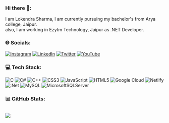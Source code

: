 ### Hi there 👋:
I am Lokendra Sharma, I am currently pursuing my bachelor's from Arya college, Jaipur.<br>also, I am working in Ezytm Technology, Jaipur as .NET Developer.

### 🌐 Socials:
[![Instagram](https://img.shields.io/badge/Instagram-%23E4405F.svg?logo=Instagram&logoColor=white)](https://instagram.com/lokendrash) [![LinkedIn](https://img.shields.io/badge/LinkedIn-%230077B5.svg?logo=linkedin&logoColor=white)](https://linkedin.com/in/lokendrash) [![Twitter](https://img.shields.io/badge/Twitter-%231DA1F2.svg?logo=Twitter&logoColor=white)](https://twitter.com/_lokendrasharma) [![YouTube](https://img.shields.io/badge/YouTube-%23FF0000.svg?logo=YouTube&logoColor=white)](https://youtube.com/@@lokendrash) 

### 💻 Tech Stack:
![C](https://img.shields.io/badge/c-%2300599C.svg?style=plastic&logo=c&logoColor=white) ![C#](https://img.shields.io/badge/c%23-%23239120.svg?style=plastic&logo=c-sharp&logoColor=white) ![C++](https://img.shields.io/badge/c++-%2300599C.svg?style=plastic&logo=c%2B%2B&logoColor=white) ![CSS3](https://img.shields.io/badge/css3-%231572B6.svg?style=plastic&logo=css3&logoColor=white) ![JavaScript](https://img.shields.io/badge/javascript-%23323330.svg?style=plastic&logo=javascript&logoColor=%23F7DF1E) ![HTML5](https://img.shields.io/badge/html5-%23E34F26.svg?style=plastic&logo=html5&logoColor=white) ![Google Cloud](https://img.shields.io/badge/Google%20Cloud-%234285F4.svg?style=plastic&logo=google-cloud&logoColor=white) ![Netlify](https://img.shields.io/badge/netlify-%23000000.svg?style=plastic&logo=netlify&logoColor=#00C7B7) ![.Net](https://img.shields.io/badge/.NET-5C2D91?style=plastic&logo=.net&logoColor=white) ![MySQL](https://img.shields.io/badge/mysql-%2300f.svg?style=plastic&logo=mysql&logoColor=white) ![MicrosoftSQLServer](https://img.shields.io/badge/Microsoft%20SQL%20Sever-CC2927?style=plastic&logo=microsoft%20sql%20server&logoColor=white)

### 📊 GitHub Stats:
![](https://github-readme-stats.vercel.app/api?username=volvein&theme=dark&hide_border=false&include_all_commits=false&count_private=false)<br/>
---
